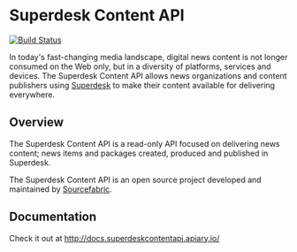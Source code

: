# Superdesk Content API
[![Build Status](https://travis-ci.org/superdesk/superdesk-content-api.svg?branch=master)](https://travis-ci.org/superdesk/superdesk-content-api)

In today's fast-changing media landscape, digital news content is not longer
consumed on the Web only, but in a diversity of platforms, services and
devices. The Superdesk Content API allows news organizations and content
publishers using [Superdesk](https://github.com/superdesk/superdesk) to make
their content available for delivering everywhere.

## Overview

The Superdesk Content API is a read-only API focused on delivering news content;
news items and packages created, produced and published in Superdesk.

The Superdesk Content API is an open source project developed and maintained by
[Sourcefabric](https://www.sourcefabric.org).

## Documentation

Check it out at http://docs.superdeskcontentapi.apiary.io/

